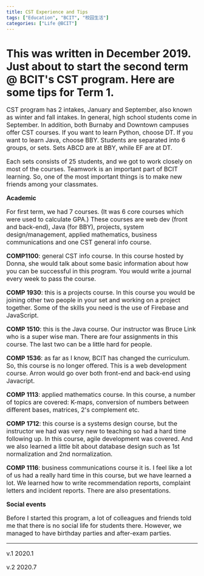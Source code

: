 ```yaml
---
title: CST Experience and Tips
tags: ["Education", "BCIT", "校园生活"] 
categories: ["Life @BCIT"]
---
```

  
# This was written in December 2019. Just about to start the second term @ BCIT's CST program. Here are some tips for Term 1.
<font size="3">


<!-- wp:paragraph -->
<p>CST program has 2 intakes, January and September, also known as winter and fall intakes. In general, high school students come in September. In addition, both Burnaby and Downtown campuses offer CST courses. If you want to learn Python, choose DT. If you want to learn Java, choose BBY. Students are separated into 6 groups, or sets. Sets ABCD are at BBY, while EF are at DT.  </p>
<!-- /wp:paragraph -->

<!-- wp:paragraph -->
<p>Each sets consists of 25 students, and we got to work closely on most of the courses. Teamwork is an important part of BCIT learning. So, one of the most important things is to make new friends among your classmates.</p>
<!-- /wp:paragraph -->

<!-- wp:paragraph -->
<p><strong>Academic</strong></p>
<!-- /wp:paragraph -->

<!-- wp:paragraph -->
<p>For first term, we had 7 courses. (It was 6 core courses which were used to calculate GPA.)  These courses are web dev (front and back-end), Java (for BBY), projects, system design/management, applied mathematics, business communications and one CST general info course. </p>
<!-- /wp:paragraph -->

<!-- wp:paragraph -->
<p><strong>COMP1100</strong>: general CST info course. In this course hosted by Donna, she would talk about some basic information about how you can be successful in this program. You would write a journal every week to pass the course.</p>
<!-- /wp:paragraph -->

<!-- wp:paragraph -->
<p><strong>COMP 1930</strong>: this is a projects course. In this course you would be joining other two people in your set and working on a project together. Some of the skills you need is the use of Firebase and JavaScript. </p>
<!-- /wp:paragraph -->

<!-- wp:paragraph -->
<p><strong>COMP 1510</strong>: this is the Java course. Our instructor was Bruce Link who is a super wise man. There are four assignments in this course. The last two can be a little hard for people.</p>
<!-- /wp:paragraph -->

<!-- wp:paragraph -->
<p><strong>COMP 1536</strong>: as far as I know, BCIT has changed the curriculum. So, this course is no longer offered. This is a web development course. Arron would go over both front-end and back-end using Javacript.</p>
<!-- /wp:paragraph -->

<!-- wp:paragraph -->
<p><strong>COMP 1113</strong>: applied mathematics course. In this course, a number of topics are covered: K-maps, conversion of numbers between different bases, matrices, 2's complement etc.</p>
<!-- /wp:paragraph -->

<!-- wp:paragraph -->
<p><strong>COMP 1712</strong>: this course is a systems design course, but the instructor we had was very new to teaching so had a hard time following up. In this course, agile development was covered. And we also learned a little bit about database design such as 1st normalization and 2nd normalization.</p>
<!-- /wp:paragraph -->

<!-- wp:paragraph -->
<p><strong>COMP 1116</strong>: business communications course it is. I feel like a lot of us had a really hard time in this course, but we have learned a lot. We learned how to write recommendation reports, complaint letters and incident reports. There are also presentations. </p>
<!-- /wp:paragraph -->

<!-- wp:paragraph -->
<p><strong>Social events</strong></p>
<!-- /wp:paragraph -->

<!-- wp:paragraph -->
<p>Before I started this program, a lot of colleagues and friends told me that there is no social life for students there. However, we managed to have birthday parties and after-exam parties.</p>
<!-- /wp:paragraph -->
 
--- 
v.1 2020.1  

v.2 2020.7
</font>
